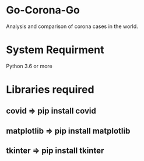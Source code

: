 # Go-Corona-Go
Analysis and comparison of corona cases in the world.
# System Requirment
Python 3.6 or more
# Libraries required
## covid => pip install covid
## matplotlib => pip install matplotlib
## tkinter => pip install tkinter

